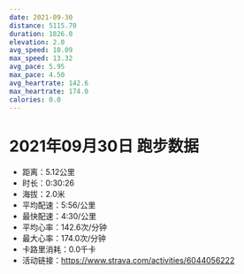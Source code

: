 ```yaml
---
date: 2021-09-30
distance: 5115.70
duration: 1826.0
elevation: 2.0
avg_speed: 10.09
max_speed: 13.32
avg_pace: 5.95
max_pace: 4.50
avg_heartrate: 142.6
max_heartrate: 174.0
calories: 0.0
---
```


# 2021年09月30日 跑步数据

- 距离：5.12公里
- 时长：0:30:26
- 海拔：2.0米
- 平均配速：5:56/公里
- 最快配速：4:30/公里
- 平均心率：142.6次/分钟
- 最大心率：174.0次/分钟
- 卡路里消耗：0.0千卡
- 活动链接：https://www.strava.com/activities/6044056222

